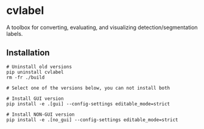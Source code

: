 # cvlabel

A toolbox for converting, evaluating, and visualizing detection/segmentation labels.

## Installation

```
# Uninstall old versions
pip uninstall cvlabel
rm -fr ./build

# Select one of the versions below, you can not install both

# Install GUI version
pip install -e .[gui] --config-settings editable_mode=strict

# Install NON-GUI version
pip install -e .[no_gui] --config-settings editable_mode=strict
```